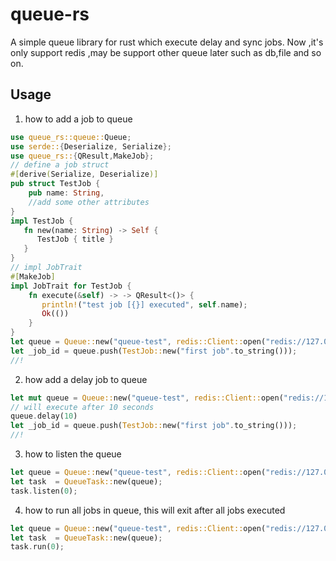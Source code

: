 # queue-rs
 A simple queue library for rust which execute delay and sync jobs.
 Now ,it's only support redis ,may be support other queue later such as db,file and so on.
 ## Usage
 
 1. how to add a job to queue
 
 ```rust
 use queue_rs::queue::Queue;
 use serde::{Deserialize, Serialize};
 use queue_rs::{QResult,MakeJob};
 // define a job struct
 #[derive(Serialize, Deserialize)]
 pub struct TestJob {
     pub name: String,
     //add some other attributes
 }
 impl TestJob {
    fn new(name: String) -> Self {
       TestJob { title }
    }
 }
 // impl JobTrait
 #[MakeJob]
 impl JobTrait for TestJob {
     fn execute(&self) -> -> QResult<()> {
        println!("test job [{}] executed", self.name);
        Ok(())
     }
 }
 let queue = Queue::new("queue-test", redis::Client::open("redis://127.0.0.1/").unwrap());
 let _job_id = queue.push(TestJob::new("first job".to_string()));
//!
 ```
 2. how add a delay job to queue
 ```rust
 let mut queue = Queue::new("queue-test", redis::Client::open("redis://127.0.0.1/").unwrap());
 // will execute after 10 seconds
 queue.delay(10)
 let _job_id = queue.push(TestJob::new("first job".to_string()));
//!
 ```
 3. how to listen the queue
 ```rust
 let queue = Queue::new("queue-test", redis::Client::open("redis://127.0.0.1/").unwrap());
 let task  = QueueTask::new(queue);
 task.listen(0);
 ```
 4. how to run all jobs in queue, this will exit after all jobs executed
 ```rust
 let queue = Queue::new("queue-test", redis::Client::open("redis://127.0.0.1/").unwrap());
 let task  = QueueTask::new(queue);
 task.run(0);
 ```